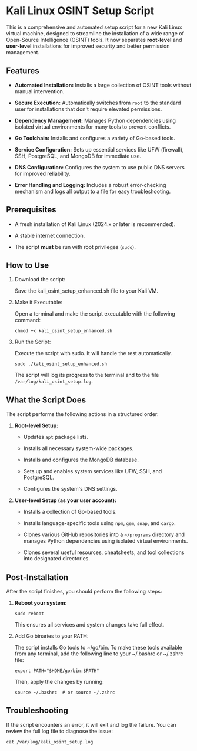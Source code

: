 # Kali Linux OSINT Setup Script

This is a comprehensive and automated setup script for a new Kali Linux virtual machine, designed to streamline the installation of a wide range of Open-Source Intelligence (OSINT) tools. It now separates **root-level** and **user-level** installations for improved security and better permission management.

## Features

-   **Automated Installation:** Installs a large collection of OSINT tools without manual intervention.
    
-   **Secure Execution:** Automatically switches from `root` to the standard user for installations that don't require elevated permissions.
    
-   **Dependency Management:** Manages Python dependencies using isolated virtual environments for many tools to prevent conflicts.
    
-   **Go Toolchain:** Installs and configures a variety of Go-based tools.
    
-   **Service Configuration:** Sets up essential services like UFW (firewall), SSH, PostgreSQL, and MongoDB for immediate use.
    
-   **DNS Configuration:** Configures the system to use public DNS servers for improved reliability.
    
-   **Error Handling and Logging:** Includes a robust error-checking mechanism and logs all output to a file for easy troubleshooting.
    

## Prerequisites

-   A fresh installation of Kali Linux (2024.x or later is recommended).
    
-   A stable internet connection.
    
-   The script **must** be run with root privileges (`sudo`).
    

## How to Use

1.  Download the script:
    
    Save the kali_osint_setup_enhanced.sh file to your Kali VM.
    
2.  Make it Executable:
    
    Open a terminal and make the script executable with the following command:
    
    ```
    chmod +x kali_osint_setup_enhanced.sh
    
    ```
    
3.  Run the Script:
    
    Execute the script with sudo. It will handle the rest automatically.
    
    ```
    sudo ./kali_osint_setup_enhanced.sh
    
    ```
    
    The script will log its progress to the terminal and to the file `/var/log/kali_osint_setup.log`.
    

## What the Script Does

The script performs the following actions in a structured order:

1.  **Root-level Setup:**
    
    -   Updates `apt` package lists.
        
    -   Installs all necessary system-wide packages.
        
    -   Installs and configures the MongoDB database.
        
    -   Sets up and enables system services like UFW, SSH, and PostgreSQL.
        
    -   Configures the system's DNS settings.
        
2.  **User-level Setup (as your user account):**
    
    -   Installs a collection of Go-based tools.
        
    -   Installs language-specific tools using `npm`, `gem`, `snap`, and `cargo`.
        
    -   Clones various GitHub repositories into a `~/programs` directory and manages Python dependencies using isolated virtual environments.
        
    -   Clones several useful resources, cheatsheets, and tool collections into designated directories.
        

## Post-Installation

After the script finishes, you should perform the following steps:

1.  **Reboot your system:**
    
    ```
    sudo reboot
    
    ```
    
    This ensures all services and system changes take full effect.
    
2.  Add Go binaries to your PATH:
    
    The script installs Go tools to ~/go/bin. To make these tools available from any terminal, add the following line to your ~/.bashrc or ~/.zshrc file:
    
    ```
    export PATH="$HOME/go/bin:$PATH"
    
    ```
    
    Then, apply the changes by running:
    
    ```
    source ~/.bashrc  # or source ~/.zshrc
    
    ```
    

## Troubleshooting

If the script encounters an error, it will exit and log the failure. You can review the full log file to diagnose the issue:

```
cat /var/log/kali_osint_setup.log

```
